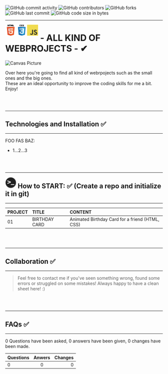 ![GitHub commit activity](https://img.shields.io/github/commit-activity/m/Svendolin/All-kind-of-Webprojects?style=for-the-badge) ![GitHub contributors](https://img.shields.io/github/contributors/svendolin/All-kind-of-Webprojects?style=for-the-badge) ![GitHub forks](https://img.shields.io/github/forks/Svendolin/All-kind-of-Webprojects?color=pink&style=for-the-badge) ![GitHub last commit](https://img.shields.io/github/last-commit/Svendolin/All-kind-of-Webprojects?style=for-the-badge) ![GitHub code size in bytes](https://img.shields.io/github/languages/code-size/Svendolin/All-kind-of-Webprojects?color=yellow&style=for-the-badge)


***
<img align="left" alt="HTML" width="35px" src="https://raw.githubusercontent.com/github/explore/80688e429a7d4ef2fca1e82350fe8e3517d3494d/topics/html/html.png" /> 
<img align="left" alt="CSS" width="35px" src="https://raw.githubusercontent.com/github/explore/80688e429a7d4ef2fca1e82350fe8e3517d3494d/topics/css/css.png" />
<img align="left" alt="CSS" width="35px" src="https://raw.githubusercontent.com/github/explore/80688e429a7d4ef2fca1e82350fe8e3517d3494d/topics/javascript/javascript.png" />  

# &nbsp;- ALL KIND OF WEBPROJECTS - ✔

<img align="center" alt="Canvas Picture" src="https://miro.medium.com/max/860/1*M-7PkS5EnTOQIuAmfRKH6Q.png" /> <br>

Over here you're going to find all kind of webrpojects such as the small ones and the big ones. <br> These are an ideal opportunity to improve the coding skills for me a bit. Enjoy!
        
<br />
<br />

***
## Technologies and Installation ✅
***

FOO FAS BAZ:
* 1...2...3


<br />
<br />

***
<img align="left" alt="JavaScript" width="35px" src="https://raw.githubusercontent.com/github/explore/80688e429a7d4ef2fca1e82350fe8e3517d3494d/topics/terminal/terminal.png" /> 

## &nbsp;How to START: ✅ (Create a repo and initialize it in git)
***
| PROJECT | TITLE | CONTENT |
|:--------------| :--------------| :--------------|
|01| BIRTHDAY CARD | Animated Birthday Card for a friend (HTML, CSS) |


<br />
<br />

***
## Collaboration ✅
***
> Feel free to contact me if you've seen something wrong, found some errors or struggled on some mistakes! Always happy to have a clean sheet here! :)


<br />
<br />

***
## FAQs ✅
***
0 Questions have been asked, 0 answers have been given, 0 changes have been made.

| Questions | Anwers | Changes |
|:--------------|:-------------:|--------------:|
| 0 | 0 | 0 |